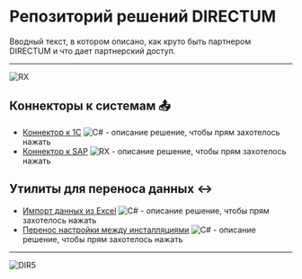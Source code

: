 # Репозиторий решений DIRECTUM
Вводный текст, в котором описано, как круто быть партнером DIRECTUM и что дает партнерский доступ. 

---

![RX](https://www.directum.ru/application/images/logo-rx.svg)

## Коннекторы к системам :outbox_tray:
- [Коннектор к 1С](http://fake.link) ![C#](https://habrastorage.org/files/c10/684/f78/c10684f7823f4d2faa4cded4ad981071.png) - описание решение, чтобы прям захотелось нажать
- [Коннектор к SAP](http://fake.link) ![RX](https://lh3.googleusercontent.com/proxy/73cTOa9DiNEx7LJKfzBbld_5CUJqhC9ineBm3wvznvCWok-7HI4nVSXabrXWmQFD4zSphfQHUya0DnjvTpal0bFEW-XexA) - описание решение, чтобы прям захотелось нажать

## Утилиты для переноса данных :left_right_arrow:
- [Импорт данных из Excel](http://fake.link) ![C#](https://habrastorage.org/files/c10/684/f78/c10684f7823f4d2faa4cded4ad981071.png) - описание решение, чтобы прям захотелось нажать
- [Перенос настройки между инсталляциями](http://fake.link) ![C#](https://habrastorage.org/files/c10/684/f78/c10684f7823f4d2faa4cded4ad981071.png) - описание решение, чтобы прям захотелось нажать

---

![DIR5](https://www.directum.ru/application/images/logo-directum.svg)

